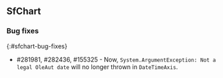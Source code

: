 ## SfChart

### Bug fixes
{:#sfchart-bug-fixes}

* \#281981, #282436, #155325  - Now, `System.ArgumentException: Not a legal OleAut date` will no longer thrown in `DateTimeAxis`.